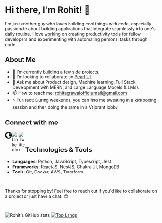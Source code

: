 # Hi there, I'm Rohit! 👋

I'm just another guy who loves building cool things with code, especially passionate about building applications that integrate seamlessly into one's daily routine. I love working on creating productivity tools for fellow developers and experimenting with automating personal tasks through code.

## About Me
- 🌱 I’m currently building a few side projects.
- 👯 I’m looking to collaborate on [Pearl UI](https://github.com/agrawal-rohit/pearl-ui).
- 💬 Ask me about Product design, Machine learning, Full Stack Development with MERN, and Large Language Models (LLMs).
- 📫 How to reach me: rohitagrawalofficialmail@gmail.com
- ⚡ Fun fact: During weekends, you can find me sweating in a kickboxing session and then doing the same in a Valorant lobby.
  
## Connect with me
[<img align="left" alt="Website" width="22px" src="https://raw.githubusercontent.com/iconic/open-iconic/master/svg/globe.svg" />](https://www.rohitagrawal.me/)
[<img align="left" alt="LinkedIn" width="22px" src="https://cdn.jsdelivr.net/npm/simple-icons@v3/icons/linkedin.svg" />](https://www.linkedin.com/in/rohitagrawal9009/)
[<img align="left" alt="Twitter" width="22px" src="https://cdn.jsdelivr.net/npm/simple-icons@v3/icons/twitter.svg" />](https://twitter.com/_rohitagrawal_)
<br />

## Technologies & Tools
- **Languages**: Python, JavaScript, Typescript, Jest
- **Frameworks**: ReactJS, NestJS, Chakra UI, MongoDB
- **Tools**: Git, Docker, AWS, Terraform

<br />

Thanks for stopping by! Feel free to reach out if you'd like to collaborate on a project or just have a chat. 😊

<br />

![Rohit's GitHub stats](https://github-readme-stats-rohit9009.vercel.app/api?username=agrawal-rohit&show_icons=true&count_private=true)
[![Top Langs](https://github-readme-stats-rohit9009.vercel.app/api/top-langs/?username=agrawal-rohit&layout=compact)](https://github.com/anuraghazra/github-readme-stats)
